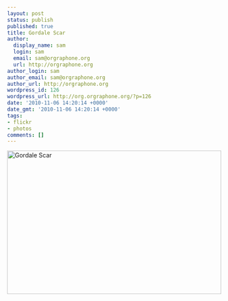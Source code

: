 ```yaml
---
layout: post
status: publish
published: true
title: Gordale Scar
author:
  display_name: sam
  login: sam
  email: sam@orgraphone.org
  url: http://orgraphone.org
author_login: sam
author_email: sam@orgraphone.org
author_url: http://orgraphone.org
wordpress_id: 126
wordpress_url: http://org.orgraphone.org/?p=126
date: '2010-11-06 14:20:14 +0000'
date_gmt: '2010-11-06 14:20:14 +0000'
tags:
- flickr
- photos
comments: []
---
```

<p><a href="http://www.flickr.com/photos/pikesley/2853019611/" title="Gordale Scar by Sam Wise, on Flickr"><img src="http://farm4.static.flickr.com/3182/2853019611_d44947c383.jpg" width="500" height="334" alt="Gordale Scar" /></a></p>
